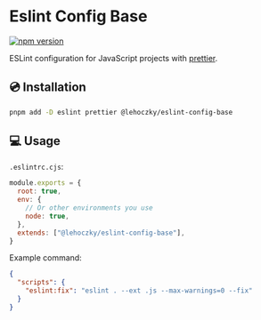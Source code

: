 # Eslint Config Base

[![npm version](https://badge.fury.io/js/@lehoczky%2Feslint-config-base.svg)](https://badge.fury.io/js/@lehoczky%2Feslint-config-base)

ESLint configuration for JavaScript projects with [prettier](https://prettier.io/).

## 💿 Installation

```sh
pnpm add -D eslint prettier @lehoczky/eslint-config-base
```

## 💻 Usage

`.eslintrc.cjs`:

```js
module.exports = {
  root: true,
  env: {
    // Or other environments you use
    node: true,
  },
  extends: ["@lehoczky/eslint-config-base"],
}
```

Example command:

```json
{
  "scripts": {
    "eslint:fix": "eslint . --ext .js --max-warnings=0 --fix"
  }
}
```
